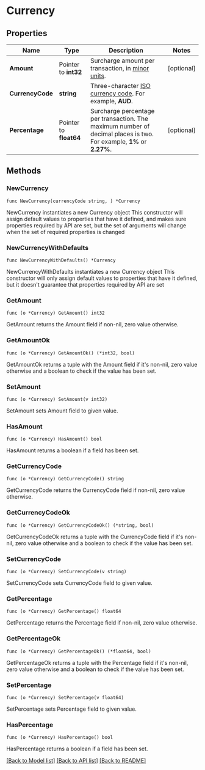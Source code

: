 # Currency

## Properties

Name | Type | Description | Notes
------------ | ------------- | ------------- | -------------
**Amount** | Pointer to **int32** | Surcharge amount per transaction, in [minor units](https://docs.adyen.com/development-resources/currency-codes). | [optional] 
**CurrencyCode** | **string** | Three-character [ISO currency code](https://docs.adyen.com/development-resources/currency-codes). For example, **AUD**. | 
**Percentage** | Pointer to **float64** | Surcharge percentage per transaction. The maximum number of decimal places is two. For example, **1%** or **2.27%**. | [optional] 

## Methods

### NewCurrency

`func NewCurrency(currencyCode string, ) *Currency`

NewCurrency instantiates a new Currency object
This constructor will assign default values to properties that have it defined,
and makes sure properties required by API are set, but the set of arguments
will change when the set of required properties is changed

### NewCurrencyWithDefaults

`func NewCurrencyWithDefaults() *Currency`

NewCurrencyWithDefaults instantiates a new Currency object
This constructor will only assign default values to properties that have it defined,
but it doesn't guarantee that properties required by API are set

### GetAmount

`func (o *Currency) GetAmount() int32`

GetAmount returns the Amount field if non-nil, zero value otherwise.

### GetAmountOk

`func (o *Currency) GetAmountOk() (*int32, bool)`

GetAmountOk returns a tuple with the Amount field if it's non-nil, zero value otherwise
and a boolean to check if the value has been set.

### SetAmount

`func (o *Currency) SetAmount(v int32)`

SetAmount sets Amount field to given value.

### HasAmount

`func (o *Currency) HasAmount() bool`

HasAmount returns a boolean if a field has been set.

### GetCurrencyCode

`func (o *Currency) GetCurrencyCode() string`

GetCurrencyCode returns the CurrencyCode field if non-nil, zero value otherwise.

### GetCurrencyCodeOk

`func (o *Currency) GetCurrencyCodeOk() (*string, bool)`

GetCurrencyCodeOk returns a tuple with the CurrencyCode field if it's non-nil, zero value otherwise
and a boolean to check if the value has been set.

### SetCurrencyCode

`func (o *Currency) SetCurrencyCode(v string)`

SetCurrencyCode sets CurrencyCode field to given value.


### GetPercentage

`func (o *Currency) GetPercentage() float64`

GetPercentage returns the Percentage field if non-nil, zero value otherwise.

### GetPercentageOk

`func (o *Currency) GetPercentageOk() (*float64, bool)`

GetPercentageOk returns a tuple with the Percentage field if it's non-nil, zero value otherwise
and a boolean to check if the value has been set.

### SetPercentage

`func (o *Currency) SetPercentage(v float64)`

SetPercentage sets Percentage field to given value.

### HasPercentage

`func (o *Currency) HasPercentage() bool`

HasPercentage returns a boolean if a field has been set.


[[Back to Model list]](../README.md#documentation-for-models) [[Back to API list]](../README.md#documentation-for-api-endpoints) [[Back to README]](../README.md)


